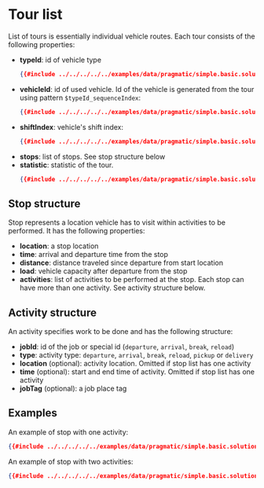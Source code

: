 # Tour list

List of tours is essentially individual vehicle routes. Each tour consists of the following properties:

* **typeId**: id of vehicle type
    ```json
    {{#include ../../../../../examples/data/pragmatic/simple.basic.solution.json:16}}
    ```
* **vehicleId**: id of used vehicle. Id of the vehicle is generated from the tour using pattern `$typeId_sequenceIndex`:
    ```json
    {{#include ../../../../../examples/data/pragmatic/simple.basic.solution.json:15}}
    ```
* **shiftIndex**: vehicle's shift index:
    ```json
    {{#include ../../../../../examples/data/pragmatic/simple.basic.solution.json:17}}
    ```
* **stops**: list of stops. See stop structure below
* **statistic**: statistic of the tour.
    ```json
    {{#include ../../../../../examples/data/pragmatic/simple.basic.solution.json:142:152}}
    ```

## Stop structure

Stop represents a location vehicle has to visit within activities to be performed. It has the following properties:

* **location**: a stop location
* **time**: arrival and departure time from the stop
* **distance**: distance traveled since departure from start location
* **load**: vehicle capacity after departure from the stop
* **activities**: list of activities to be performed at the stop. Each stop can have more than one activity.
    See activity structure below.

## Activity structure

An activity specifies work to be done and has the following structure:

* **jobId**: id of the job or special id (`departure`, `arrival`, `break`, `reload`)
* **type**:  activity type: `departure`, `arrival`, `break`, `reload`, `pickup` or `delivery`
* **location** (optional): activity location. Omitted if stop list has one activity
* **time** (optional): start and end time of activity. Omitted if stop list has one activity
* **jobTag** (optional): a job place tag

## Examples

An example of stop with one activity:
```json
{{#include ../../../../../examples/data/pragmatic/simple.basic.solution.json:19:38}}
```

An example of stop with two activities:
```json
{{#include ../../../../../examples/data/pragmatic/simple.basic.solution.json:59:98}}
```
